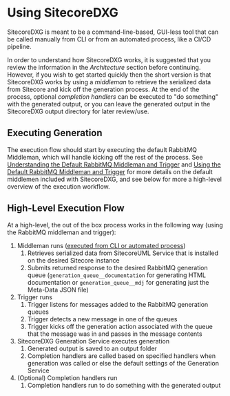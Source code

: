 # Using SitecoreDXG

SitecoreDXG is meant to be a command-line-based, GUI-less tool that can be called manually from CLI or from an automated process, like a CI/CD pipeline.

In order to understand how SitecoreDXG works, it is suggested that you review the information in the _Architecture_ section before continuing. However, if you wish to get started quickly then the short version is that SitecoreDXG works by using a _middleman_ to retrieve the serialized data from Sitecore and kick off the generation process. At the end of the process, optional _completion handlers_ can be executed to "do something" with the generated output, or you can leave the generated output in the SitecoreDXG output directory for later review/use.

## Executing Generation

The execution flow should start by executing the default RabbitMQ Middleman, which will handle kicking off the rest of the process. See [Understanding the Default RabbitMQ Middleman and Trigger](/architecture/components-overview/understanding-the-default-rabbitmq-middleman-and-trigger.md) and [Using the Default RabbitMQ Middleman and Trigger](/getting-started/using-sitecoredxg/using-the-default-rabbitmq-middleman-and-trigger.md) for more details on the default middlemen included with SitecoreDXG, and see below for more a high-level overview of the execution workflow.

## High-Level Execution Flow

At a high-level, the out of the box process works in the following way \(using the RabbitMQ middleman and trigger\):

1. Middleman runs \([executed from CLI or automated process](/getting-started/using-sitecoredxg/using-the-default-rabbitmq-middleman-and-trigger.md)\)
   1. Retrieves serialized data from SitecoreUML Service that is installed on the desired Sitecore instance
   2. Submits returned response to the desired RabbitMQ generation queue \(`generation_queue__documentation` for generating HTML documentation or `generation_queue__mdj` for generating just the Meta-Data JSON file\)
2. Trigger runs
   1. Trigger listens for messages added to the RabbitMQ generation queues
   2. Trigger detects a new message in one of the queues
   3. Trigger kicks off the generation action associated with the queue that the message was in and passes in the message contents
3. SitecoreDXG Generation Service executes generation
   1. Generated output is saved to an output folder
   2. Completion handlers are called based on specified handlers when generation was called or else the default settings of the Generation Service
4. \(Optional\) Completion handlers run
   1. Completion handlers run to do something with the generated output



